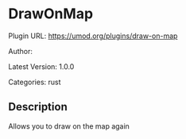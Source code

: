 # DrawOnMap

Plugin URL: https://umod.org/plugins/draw-on-map

Author: 

Latest Version: 1.0.0

Categories: rust

## Description

Allows you to draw on the map again
